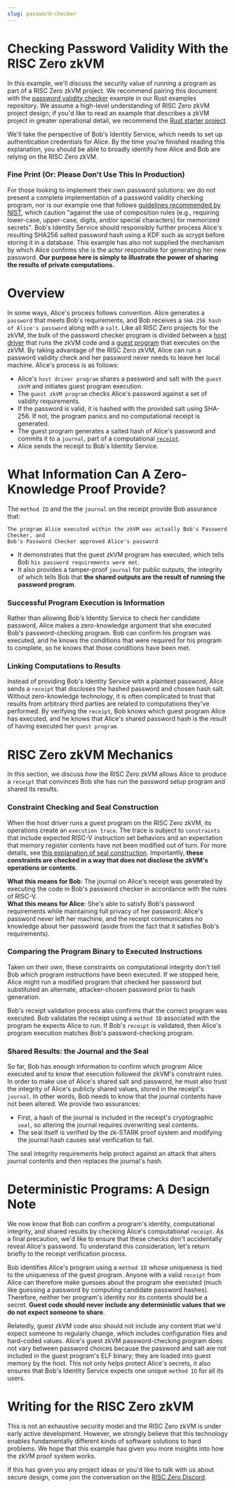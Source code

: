 ```yaml
---
slug: password-checker
---
```


# Checking Password Validity With the RISC Zero zkVM

In this example, we'll discuss the security value of running a program as part of a RISC Zero zkVM project. We recommend pairing this document with the [password validity checker](https://github.com/risc0/password_checker) example in our Rust examples repository. We assume a high-level understanding of RISC Zero zkVM project design; if you'd like to read an example that describes a zkVM project in greater operational detail, we recommend the [Rust starter project](../examples/rust_starter.md).

We'll take the perspective of Bob's Identity Service, which needs to set up authentication credentials for Alice. By the time you're finished reading this explanation, you should be able to broadly identify how Alice and Bob are relying on the RISC Zero zkVM.

### Fine Print (Or: Please Don't Use This In Production)

For those looking to implement their own password solutions: we do not present a complete implementation of a password validity checking program, nor is our example one that follows [guidelines recommended by NIST](https://pages.nist.gov/800-63-FAQ/#q-b06), which caution "against the use of composition rules (e.g., requiring lower-case, upper-case, digits, and/or special characters) for memorized secrets". Bob's Identity Service should responsibly further process Alice's resulting SHA256 salted password hash using a KDF such as scrypt before storing it in a database. This example has also not supplied the mechanism by which Alice confirms she is the actor responsible for generating her new password. <b>Our purpose here is simply to illustrate the power of sharing the results of private computations.</b>

# Overview

In some ways, Alice's process follows convention. Alice generates a `password` that meets Bob's requirements, and Bob receives a `SHA-256 hash of Alice's password` along with a `salt`. Like all RISC Zero projects for the zkVM, the bulk of the password checker program is divided between a [host driver](https://github.com/risc0/password_checker/blob/main/starter/src/main.rs) that runs the zkVM code and a [guest program](https://github.com/risc0/password_checker/blob/main/methods/guest/src/bin/pw_checker.rs) that executes on the zkVM. By taking advantage of the RISC Zero zkVM, Alice can run a password validity check and her password never needs to leave her local machine. Alice's process is as follows:

* Alice's `host driver program` shares a password and salt with the `guest zkVM` and initiates guest program execution.
* The `guest zkVM program` checks Alice's password against a set of validity requirements.
* If the password is valid, it is hashed with the provided salt using SHA-256. If not, the program panics and no computational receipt is generated.
* The guest program generates a salted hash of Alice's password and commits it to a `journal`, part of a computational [`receipt`](../explainers/proof-system/what_is_a_receipt.md).
* Alice sends the receipt to Bob's Identity Service.

# What Information Can A Zero-Knowledge Proof Provide?

The `method ID` and the the `journal` on the receipt provide Bob assurance that:

    The program Alice executed within the zkVM was actually Bob's Password Checker, and
    Bob's Password Checker approved Alice's password

* It demonstrates that the guest zkVM program has executed, which tells Bob `his password requirements were met`.
* It also provides a tamper-proof `journal` for public outputs, the integrity of which tells Bob that <b>the shared outputs are the result of running the password program</b>.

### Successful Program Execution is Information

Rather than allowing Bob's Identity Service to check her candidate password, Alice makes a zero-knowledge argument that she executed Bob's password-checking program. Bob can confirm his program was executed, and he knows the conditions that were required for his program to complete, so he knows that those conditions have been met.

### Linking Computations to Results

Instead of providing Bob's Identity Service with a plaintext password, Alice sends a `receipt` that discloses the hashed password and chosen hash salt. Without zero-knowledge technology, it is often complicated to trust that results from arbitrary third parties are related to computations they've performed. By verifying the  `receipt`, Bob knows which guest program Alice has executed, and he knows that Alice's shared password hash is the result of having executed her `guest program`.

# RISC Zero zkVM Mechanics

In this section, we discuss <i>how</i> the RISC Zero zkVM allows Alice to produce a `receipt` that convinces Bob she has run the password setup program and shared its results.

### Constraint Checking and Seal Construction

When the host driver runs a guest program on the RISC Zero zkVM, its operations create an `execution trace`. The trace is subject to `constraints` that include expected RISC-V instruction set behaviors and an expectation that memory register contents have not been modified out of turn. For more details, see [this explanation of seal construction](../explainers/proof-system/constructing-a-seal.md). Importantly, <b>these constraints are checked in a way that does not disclose the zkVM's operations or contents</b>.

<b>What this means for Bob</b>: The journal on Alice's receipt was generated by executing the code in Bob's password checker in accordance with the rules of RISC-V.
<br/>
<b>What this means for Alice</b>: She's able to satisfy Bob's password requirements while maintaining full privacy of her password: Alice's password never left her machine, and the receipt communicates no knowledge about her password (aside from the fact that it satisfies Bob's requirements).

### Comparing the Program Binary to Executed Instructions

Taken on their own, these constraints on computational integrity don't tell Bob <i>which</i> program instructions have been executed. If we stopped here, Alice might run a modified program that checked her password but substituted an alternate, attacker-chosen password prior to hash generation.

Bob's receipt validation process also confirms that the correct program was executed. Bob validates the receipt using a `method ID` associated with the program he expects Alice to run. If Bob's `receipt` is validated, then Alice's program execution matches Bob's password-checking program.

### Shared Results: the Journal and the Seal

So far, Bob has enough information to confirm which program Alice executed and to know that execution followed the zkVM's constraint rules. In order to make use of Alice's shared salt and password, he must also trust the integrity of Alice's publicly shared values, stored in the receipt's `journal`. In other words, Bob needs to know that the journal contents have not been altered. We provide two assurances:
* First, a hash of the journal is included in the receipt's cryptographic `seal`, so altering the journal requires overwriting seal contents. 
* The seal itself is verified by the zk-STARK proof system and modifying the journal hash causes seal verification to fail.

The seal integrity requirements help protect against an attack that alters journal contents and then replaces the journal's hash.

# Deterministic Programs: A Design Note

We now know that Bob can confirm a program's identity, computational integrity, and shared results by checking Alice's computational `receipt`. As a final precaution, we'd like to ensure that these checks don't accidentally reveal Alice's password. To understand this consideration, let's return briefly to the receipt verification process.

Bob identifies Alice's program using a `method ID` whose uniqueness is tied to the uniqueness of the guest program. Anyone with a valid `receipt` from Alice can therefore make guesses about the program she executed (much like guessing a password by computing candidate password hashes). Therefore, neither her program's identity nor its contents should be a secret. <b>Guest code should never include any deterministic values that we do not expect someone to share</b>. 

Relatedly, guest zkVM code also should not include any content that we'd expect someone to regularly change, which includes configuration files and hard-coded values. Alice's guest zkVM password-checking program does not vary between password choices because the password and salt are not included in the guest program's ELF binary; they are loaded into guest memory by the host. This not only helps protect Alice's secrets, it also ensures that Bob's Identity Service expects one unique `method ID` for all its users.

# Writing for the RISC Zero zkVM

This is not an exhaustive security model and the RISC Zero zkVM is under early active development. However, we strongly believe that this technology enables fundamentally different kinds of software solutions to hard problems. We hope that this example has given you more insights into how the zkVM proof system works.

If this has given you any project ideas or you'd like to talk with us about secure design, come join the conversation on the [RISC Zero Discord](https://discord.gg/risczero).